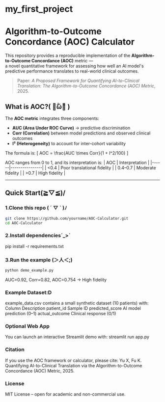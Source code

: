 # my_first_project
# Algorithm-to-Outcome Concordance (AOC) Calculator

This repository provides a reproducible implementation of the **Algorithm-to-Outcome Concordance (AOC)** metric —  
a novel quantitative framework for assessing how well an AI model's predictive performance translates to real-world clinical outcomes.

> Paper: *A Proposed Framework for Quantifying AI-to-Clinical Translation: The Algorithm-to-Outcome Concordance (AOC) Metric*, 2025.

## What is AOC?( ･᷄ὢ･᷅ )
The **AOC metric** integrates three components:
- **AUC (Area Under ROC Curve)** → predictive discrimination  
- **Corr (Correlation)** between model predictions and observed clinical outcomes  
- **I² (Heterogeneity)** to account for inter-cohort variability  

The formula is:
\[
AOC = \frac{AUC \times Corr}{1 + I^2/100}
\]

AOC ranges from 0 to 1, and its interpretation is:
| AOC | Interpretation |
|------|----------------|
| <0.4 | Poor translational fidelity |
| 0.4–0.7 | Moderate fidelity |
| >0.7 | High fidelity |

---

## Quick Start\(≧▽≦)/

### 1.Clone this repo ( ´ ▽ ` )ﾉ
```bash
git clone https://github.com/yourname/AOC-Calculator.git
cd AOC-Calculator
```

### 2.Install dependenciesˊ_>ˋ
pip install -r requirements.txt

### 3.Run the example (＞人＜;)
```bash
python demo_example.py
```
AUC=0.92, Corr=0.82, AOC=0.754 → High fidelity

### Example Dataset:D
example_data.csv contains a small synthetic dataset (10 patients) with:
Column	Description
patient_id	Sample ID
predicted_score	AI model prediction (0–1)
actual_outcome	Clinical response (0/1)

### Optional Web App
You can launch an interactive Streamlit demo with:
streamlit run app.py

### Citation
If you use the AOC framework or calculator, please cite:
Yu X, Fu K. Quantifying AI-to-Clinical Translation via the Algorithm-to-Outcome Concordance (AOC) Metric, 2025.

### License
MIT License – open for academic and non-commercial use.
